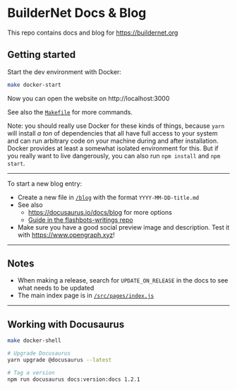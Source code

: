 # BuilderNet Docs & Blog

This repo contains docs and blog for https://buildernet.org

## Getting started

Start the dev environment with Docker:

```bash
make docker-start
```

Now you can open the website on http://localhost:3000

See also the [`Makefile`](./Makefile) for more commands.

Note: you should really use Docker for these kinds of things, because `yarn` will install _a ton_ of dependencies that all have full access to your system and can run arbitrary
code on your machine during and after installation. Docker provides at least a somewhat isolated environment for this. But if you really want to live dangerously, you can also
run `npm install` and `npm start`.

---

To start a new blog entry:

- Create a new file in [`/blog`](./blog/) with the format `YYYY-MM-DD-title.md`
- See also
  - https://docusaurus.io/docs/blog for more options
  - [Guide in the flashbots-writings repo](https://github.com/flashbots/flashbots-writings-website/?tab=readme-ov-file#steps-to-publish-a-new-post)
- Make sure you have a good social preview image and description. Test it with https://www.opengraph.xyz!

---

## Notes

- When making a release, search for `UPDATE_ON_RELEASE` in the docs to see what needs to be updated
- The main index page is in [`/src/pages/index.js`](./src/pages/index.js)

---

## Working with Docusaurus

```bash
make docker-shell

# Upgrade Docusaurus
yarn upgrade @docusaurus --latest

# Tag a version
npm run docusaurus docs:version:docs 1.2.1
```